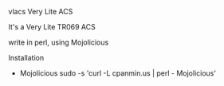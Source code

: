 vlacs
Very Lite ACS

It's a Very Lite TR069 ACS 

write in perl, using Mojolicious

Installation 
- Mojolicious
sudo -s 'curl -L cpanmin.us | perl - Mojolicious'